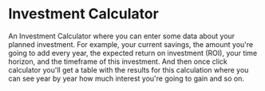 # Investment Calculator
An Investment Calculator where you can enter some data about your planned investment. For example, your current savings, the amount you're going to add every year, the expected return on investment (ROI), your time horizon, and the timeframe of this investment. And then once click calculator you'll get a table with the results for this calculation where you can see year by year how much interest you're going to gain and so on.
